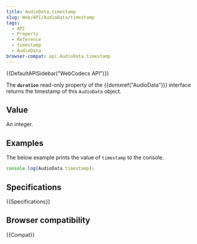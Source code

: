 ```yaml
---
title: AudioData.timestamp
slug: Web/API/AudioData/timestamp
tags:
  - API
  - Property
  - Reference
  - timestamp
  - AudioData
browser-compat: api.AudioData.timestamp
---
```

{{DefaultAPISidebar("WebCodecs API")}}

The **`duration`** read-only property of the {{domxref("AudioData")}} interface returns the timestamp of this `AudioData` object.

## Value

An integer.

## Examples

The below example prints the value of `timestamp` to the console.

```js
console.log(AudioData.timestamp);
```

## Specifications

{{Specifications}}

## Browser compatibility

{{Compat}}
